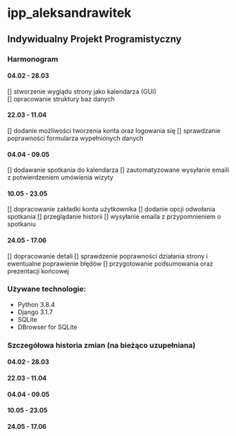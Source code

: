 # ipp_aleksandrawitek
## Indywidualny Projekt Programistyczny

### Harmonogram

#### 04.02 - 28.03

[] stworzenie wyglądu strony jako kalendarza (GUI) <br />
[] opracowanie struktury baz danych

#### 22.03 - 11.04

[] dodanie możliwości tworzenia konta oraz logowania się
[] sprawdzanie poprawności formularza wypełnionych danych 

#### 04.04 - 09.05 

[] dodawanie spotkania do kalendarza
[] zautomatyzowane wysyłanie emaili z potwierdzeniem umówienia wizyty

#### 10.05 - 23.05 

[] dopracowanie zakładki konta użytkownika
[] dodanie opcji odwołania spotkania 
[] przeglądanie historii 
[] wysyłanie emaila z przypomnieniem o spotkaniu

#### 24.05 - 17.06

[] dopracowanie detali
[] sprawdzenie poprawności działania strony i ewentualne poprawienie błędów
[] przygotowanie podsumowania oraz prezentacji końcowej

### Używane technologie:

- Python 3.8.4
- Django 3.1.7
- SQLite
- DBrowser for SQLite

### Szczegółowa historia zmian (na bieżąco uzupełniana)


#### 04.02 - 28.03
#### 22.03 - 11.04
#### 04.04 - 09.05 
#### 10.05 - 23.05 
#### 24.05 - 17.06

